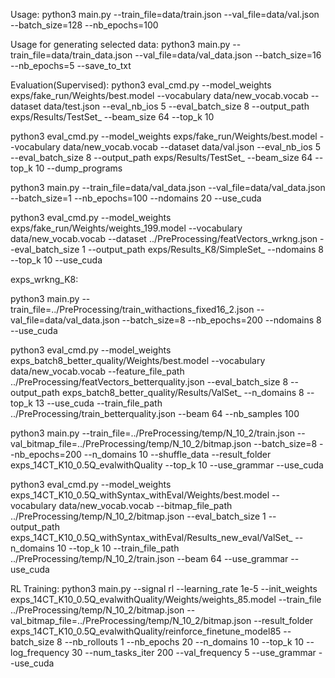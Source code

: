 Usage: python3 main.py --train_file=data/train.json --val_file=data/val.json --batch_size=128  --nb_epochs=100

Usage for generating selected data: python3 main.py --train_file=data/train_data.json --val_file=data/val_data.json --batch_size=16  --nb_epochs=5 --save_to_txt

Evaluation(Supervised):
python3 eval_cmd.py --model_weights exps/fake_run/Weights/best.model --vocabulary data/new_vocab.vocab --dataset data/test.json --eval_nb_ios 5 --eval_batch_size 8 
--output_path exps/Results/TestSet_ --beam_size 64 --top_k 10

python3 eval_cmd.py --model_weights exps/fake_run/Weights/best.model --vocabulary data/new_vocab.vocab --dataset data/val.json --eval_nb_ios 5 --eval_batch_size 8 
--output_path exps/Results/TestSet_ --beam_size 64 --top_k 10 --dump_programs 

python3 main.py --train_file=data/val_data.json --val_file=data/val_data.json --batch_size=1  --nb_epochs=100 --ndomains 20 --use_cuda

python3 eval_cmd.py --model_weights exps/fake_run/Weights/weights_199.model --vocabulary data/new_vocab.vocab --dataset ../PreProcessing/featVectors_wrkng.json --eval_batch_size 1 --output_path exps/Results_K8/SimpleSet_ --ndomains 8 --top_k 10 --use_cuda

exps_wrkng_K8:

python3 main.py --train_file=../PreProcessing/train_withactions_fixed16_2.json --val_file=data/val_data.json --batch_size=8  --nb_epochs=200 --ndomains 8 --use_cuda


python3 eval_cmd.py --model_weights exps_batch8_better_quality/Weights/best.model --vocabulary data/new_vocab.vocab --feature_file_path ../PreProcessing/featVectors_betterquality.json --eval_batch_size 8 --output_path exps_batch8_better_quality/Results/ValSet_ --n_domains 8 --top_k 13 --use_cuda --train_file_path ../PreProcessing/train_betterquality.json --beam 64 --nb_samples 100

python3 main.py --train_file=../PreProcessing/temp/N_10_2/train.json --val_bitmap_file=../PreProcessing/temp/N_10_2/bitmap.json --batch_size=8  --nb_epochs=200 --n_domains 10 --shuffle_data --result_folder exps_14CT_K10_0.5Q_evalwithQuality --top_k 10 --use_grammar --use_cuda

python3 eval_cmd.py --model_weights exps_14CT_K10_0.5Q_withSyntax_withEval/Weights/best.model --vocabulary data/new_vocab.vocab --bitmap_file_path ../PreProcessing/temp/N_10_2/bitmap.json --eval_batch_size 1 --output_path exps_14CT_K10_0.5Q_withSyntax_withEval/Results_new_eval/ValSet_ --n_domains 10 --top_k 10 --train_file_path ../PreProcessing/temp/N_10_2/train.json --beam 64 --use_grammar --use_cuda


RL Training:
python3 main.py  --signal rl --learning_rate 1e-5 --init_weights exps_14CT_K10_0.5Q_evalwithQuality/Weights/weights_85.model --train_file ../PreProcessing/temp/N_10_2/bitmap.json --val_bitmap_file=../PreProcessing/temp/N_10_2/bitmap.json --result_folder exps_14CT_K10_0.5Q_evalwithQuality/reinforce_finetune_model85 --batch_size 8 --nb_rollouts 1 --nb_epochs 20 --n_domains 10 --top_k 10 --log_frequency 30 --num_tasks_iter 200 --val_frequency 5 --use_grammar --use_cuda


